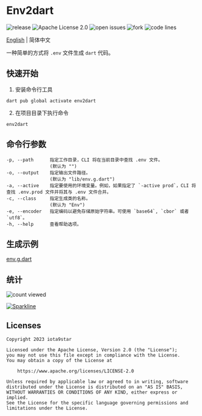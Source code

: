# Env2dart

![release](https://img.shields.io/github/v/release/fluttercandies/env2dart) ![Apache License 2.0](https://img.shields.io/github/license/fluttercandies/env2dart) ![open issues](https://img.shields.io/github/issues/fluttercandies/env2dart) ![fork](https://img.shields.io/github/forks/fluttercandies/env2dart?style=social) ![code lines](https://img.shields.io/tokei/lines/github/fluttercandies/env2dart)

[English](README.md) | 简体中文

一种简单的方式将 `.env` 文件生成 `dart` 代码。

## 快速开始

1. 安装命令行工具

```shell
dart pub global activate env2dart
```

2. 在项目目录下执行命令

```shell
env2dart
```

## 命令行参数

```text
-p, --path      指定工作目录，CLI 将在当前目录中查找 .env 文件。
                (默认为 "")
-o, --output    指定输出文件路径。
                (默认为 "lib/env.g.dart")
-a, --active    指定要使用的环境变量。例如，如果指定了 `-active prod`，CLI 将查找 .env.prod 文件并将其与 .env 文件合并。
-c, --class     指定生成类的名称。
                (默认为 "Env")
-e, --encoder   指定编码以避免存储原始字符串。可使用 `base64`, `cbor` 或者 `utf8`。
-h, --help      查看帮助选项。
```


## 生成示例

[env.g.dart](example/env.g.dart)

## 统计

![count viewed](https://count.getloli.com/get/@fluttercandies:env2dart?theme=rule34)

[![Sparkline](https://stars.medv.io/fluttercandies/env2dart.svg)](https://stars.medv.io/fluttercandies/env2dart)

## Licenses

``` text
Copyright 2023 iota9star

Licensed under the Apache License, Version 2.0 (the "License");
you may not use this file except in compliance with the License.
You may obtain a copy of the License at

    https://www.apache.org/licenses/LICENSE-2.0

Unless required by applicable law or agreed to in writing, software
distributed under the License is distributed on an "AS IS" BASIS,
WITHOUT WARRANTIES OR CONDITIONS OF ANY KIND, either express or implied.
See the License for the specific language governing permissions and
limitations under the License.
```

